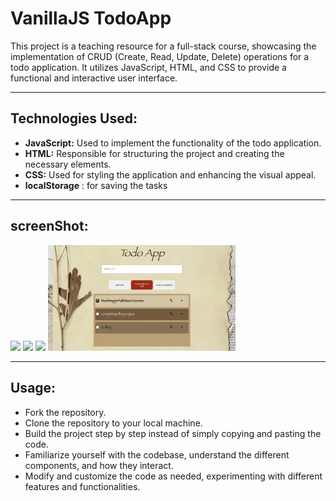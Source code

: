 # VanillaJS TodoApp

This project is a teaching resource for a full-stack course, showcasing the implementation of CRUD (Create, Read, Update, Delete) operations for a todo application. It utilizes JavaScript, HTML, and CSS to provide a functional and interactive user interface.

<hr/>

## Technologies Used:

- **JavaScript:** Used to implement the functionality of the todo application.
- **HTML:** Responsible for structuring the project and creating the necessary elements.
- **CSS:** Used for styling the application and enhancing the visual appeal.
- **localStorage** : for saving the tasks
<hr/>

## screenShot:

<img width="300px" src="./images/1.png">
<img width="300px" src="./images/2.png">
<img width="300px" src="./images/3.png">
<img width="300px" src="./images/4.png">

<hr/>

## Usage:

- Fork the repository.
- Clone the repository to your local machine.
- Build the project step by step instead of simply copying and pasting the code.
- Familiarize yourself with the codebase, understand the different components, and how they interact.
- Modify and customize the code as needed, experimenting with different features and functionalities.
